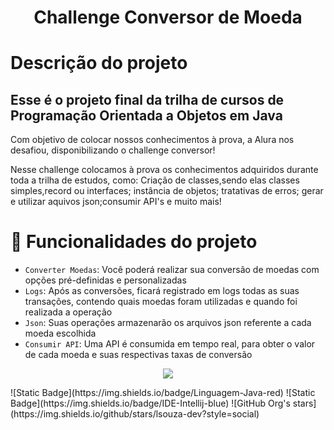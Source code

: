 <h1 align="center">Challenge Conversor de Moeda</h1>
<h1>Descrição do projeto</h1>
<h2>Esse é o projeto final da trilha de cursos de Programação Orientada a Objetos em Java</h2>
<p>Com objetivo de colocar nossos conhecimentos à prova, a Alura nos desafiou, disponibilizando o challenge conversor!</p>
<p>Nesse challenge colocamos à prova os conhecimentos adquiridos durante toda a trilha de estudos, como: Criação de classes,sendo elas classes simples,record ou interfaces; instância de objetos; tratativas de erros; gerar e utilizar aquivos json;consumir API's e muito mais!</p>

# :hammer: Funcionalidades do projeto

- `Converter Moedas`: Você poderá realizar sua conversão de moedas com opções pré-definidas e personalizadas
- `Logs`: Após as conversões, ficará registrado em logs todas as suas transações, contendo quais moedas foram utilizadas e quando foi realizada a operação
- `Json`: Suas operações armazenarão os arquivos json referente a cada moeda escolhida
- `Consumir API`: Uma API é consumida em tempo real, para obter o valor de cada moeda e suas respectivas taxas de conversão

<p align="center">
<img loading="lazy" src="http://img.shields.io/static/v1?label=STATUS&message=EM%20CONCLUÍDO&color=GREEN&style=for-the-badge"/>
</p>
![Static Badge](https://img.shields.io/badge/Linguagem-Java-red)
![Static Badge](https://img.shields.io/badge/IDE-Intellij-blue)
![GitHub Org's stars](https://img.shields.io/github/stars/lsouza-dev?style=social)

